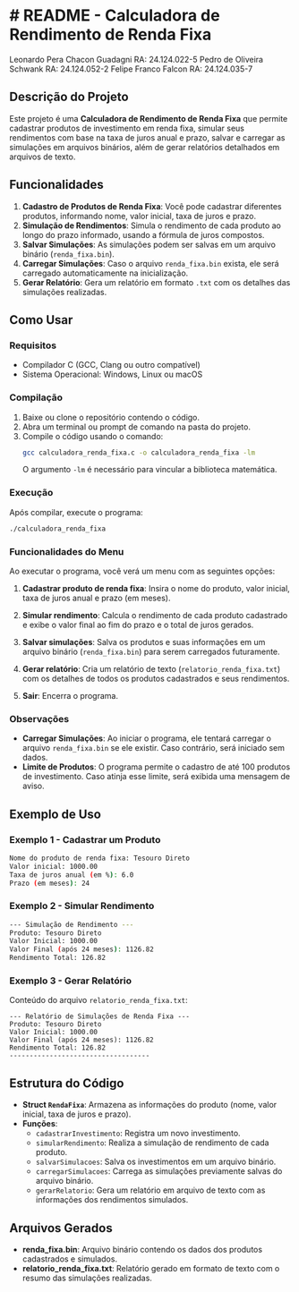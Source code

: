 # # README - Calculadora de Rendimento de Renda Fixa

Leonardo Pera Chacon Guadagni RA: 24.124.022-5
Pedro de Oliveira Schwank RA: 24.124.052-2
Felipe Franco Falcon RA: 24.124.035-7

## Descrição do Projeto

Este projeto é uma **Calculadora de Rendimento de Renda Fixa** que permite cadastrar produtos de investimento em renda fixa, simular seus rendimentos com base na taxa de juros anual e prazo, salvar e carregar as simulações em arquivos binários, além de gerar relatórios detalhados em arquivos de texto.

## Funcionalidades

1. **Cadastro de Produtos de Renda Fixa**: Você pode cadastrar diferentes produtos, informando nome, valor inicial, taxa de juros e prazo.
2. **Simulação de Rendimentos**: Simula o rendimento de cada produto ao longo do prazo informado, usando a fórmula de juros compostos.
3. **Salvar Simulações**: As simulações podem ser salvas em um arquivo binário (`renda_fixa.bin`).
4. **Carregar Simulações**: Caso o arquivo `renda_fixa.bin` exista, ele será carregado automaticamente na inicialização.
5. **Gerar Relatório**: Gera um relatório em formato `.txt` com os detalhes das simulações realizadas.

## Como Usar

### Requisitos

- Compilador C (GCC, Clang ou outro compatível)
- Sistema Operacional: Windows, Linux ou macOS

### Compilação

1. Baixe ou clone o repositório contendo o código.
2. Abra um terminal ou prompt de comando na pasta do projeto.
3. Compile o código usando o comando:
   ```bash
   gcc calculadora_renda_fixa.c -o calculadora_renda_fixa -lm
   ```
   O argumento `-lm` é necessário para vincular a biblioteca matemática.

### Execução

Após compilar, execute o programa:

```bash
./calculadora_renda_fixa
```

### Funcionalidades do Menu

Ao executar o programa, você verá um menu com as seguintes opções:

1. **Cadastrar produto de renda fixa**: Insira o nome do produto, valor inicial, taxa de juros anual e prazo (em meses).
   
2. **Simular rendimento**: Calcula o rendimento de cada produto cadastrado e exibe o valor final ao fim do prazo e o total de juros gerados.

3. **Salvar simulações**: Salva os produtos e suas informações em um arquivo binário (`renda_fixa.bin`) para serem carregados futuramente.

4. **Gerar relatório**: Cria um relatório de texto (`relatorio_renda_fixa.txt`) com os detalhes de todos os produtos cadastrados e seus rendimentos.

5. **Sair**: Encerra o programa.

### Observações

- **Carregar Simulações**: Ao iniciar o programa, ele tentará carregar o arquivo `renda_fixa.bin` se ele existir. Caso contrário, será iniciado sem dados.
- **Limite de Produtos**: O programa permite o cadastro de até 100 produtos de investimento. Caso atinja esse limite, será exibida uma mensagem de aviso.

## Exemplo de Uso

### Exemplo 1 - Cadastrar um Produto
```bash
Nome do produto de renda fixa: Tesouro Direto
Valor inicial: 1000.00
Taxa de juros anual (em %): 6.0
Prazo (em meses): 24
```

### Exemplo 2 - Simular Rendimento
```bash
--- Simulação de Rendimento ---
Produto: Tesouro Direto
Valor Inicial: 1000.00
Valor Final (após 24 meses): 1126.82
Rendimento Total: 126.82
```

### Exemplo 3 - Gerar Relatório

Conteúdo do arquivo `relatorio_renda_fixa.txt`:
```
--- Relatório de Simulações de Renda Fixa ---
Produto: Tesouro Direto
Valor Inicial: 1000.00
Valor Final (após 24 meses): 1126.82
Rendimento Total: 126.82
-----------------------------------
```

## Estrutura do Código

- **Struct `RendaFixa`**: Armazena as informações do produto (nome, valor inicial, taxa de juros e prazo).
- **Funções**:
  - `cadastrarInvestimento`: Registra um novo investimento.
  - `simularRendimento`: Realiza a simulação de rendimento de cada produto.
  - `salvarSimulacoes`: Salva os investimentos em um arquivo binário.
  - `carregarSimulacoes`: Carrega as simulações previamente salvas do arquivo binário.
  - `gerarRelatorio`: Gera um relatório em arquivo de texto com as informações dos rendimentos simulados.

## Arquivos Gerados

- **renda_fixa.bin**: Arquivo binário contendo os dados dos produtos cadastrados e simulados.
- **relatorio_renda_fixa.txt**: Relatório gerado em formato de texto com o resumo das simulações realizadas.

